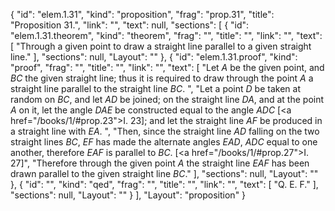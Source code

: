 {
  "id": "elem.1.31",
  "kind": "proposition",
  "frag": "prop.31",
  "title": "Proposition 31.",
  "link": "",
  "text": null,
  "sections": [
    {
      "id": "elem.1.31.theorem",
      "kind": "theorem",
      "frag": "",
      "title": "",
      "link": "",
      "text": [
        "Through a given point to draw a straight line parallel to a given straight line."
      ],
      "sections": null,
      "Layout": ""
    },
    {
      "id": "elem.1.31.proof",
      "kind": "proof",
      "frag": "",
      "title": "",
      "link": "",
      "text": [
        "Let <var>A</var> be the given point, and <var>BC</var> the given straight line; thus it is required to draw through the point <var>A</var> a straight line parallel to the straight line <var>BC</var>. ",
        "Let a point <var>D</var> be taken at random on <var>BC</var>, and let <var>AD</var> be joined; on the straight line <var>DA</var>, and at the point <var>A</var> on it, let the angle <var>DAE</var> be constructed equal to the angle <var>ADC</var> [<a href=\"/books/1/#prop.23\">I. 23</a>]; and let the straight line <var>AF</var> be produced in a straight line with <var>EA</var>. ",
        "Then, since the straight line <var>AD</var> falling on the two straight lines <var>BC</var>, <var>EF</var> has made the alternate angles <var>EAD</var>, <var>ADC</var> equal to one another, therefore <var>EAF</var> is parallel to <var>BC</var>. [<a href=\"/books/1/#prop.27\">I. 27</a>]",
        "Therefore through the given point <var>A</var> the straight line <var>EAF</var> has been drawn parallel to the given straight line <var>BC</var>."
      ],
      "sections": null,
      "Layout": ""
    },
    {
      "id": "",
      "kind": "qed",
      "frag": "",
      "title": "",
      "link": "",
      "text": [
        "Q. E. F."
      ],
      "sections": null,
      "Layout": ""
    }
  ],
  "Layout": "proposition"
}
